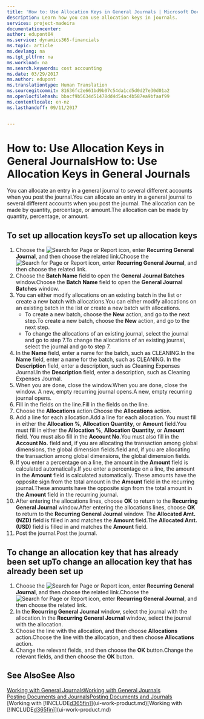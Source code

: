 ```yaml
---
title: 'How to: Use Allocation Keys in General Journals | Microsoft Docs'
description: Learn how you can use allocation keys in journals.
services: project-madeira
documentationcenter: 
author: edupont04
ms.service: dynamics365-financials
ms.topic: article
ms.devlang: na
ms.tgt_pltfrm: na
ms.workload: na
ms.search.keywords: cost accounting
ms.date: 03/29/2017
ms.author: edupont
ms.translationtype: Human Translation
ms.sourcegitcommit: 81636fc2e661bd9b07c54da1cd5d0d27e30d01a2
ms.openlocfilehash: bbacf9b5634d51478dd4d54ac4b587ea9bfaaf99
ms.contentlocale: en-nz
ms.lasthandoff: 09/11/2017


---
```

# <a name="how-to-use-allocation-keys-in-general-journals"></a><span data-ttu-id="7be82-103">How to: Use Allocation Keys in General Journals</span><span class="sxs-lookup"><span data-stu-id="7be82-103">How to: Use Allocation Keys in General Journals</span></span>
<span data-ttu-id="7be82-104">You can allocate an entry in a general journal to several different accounts when you post the journal.</span><span class="sxs-lookup"><span data-stu-id="7be82-104">You can allocate an entry in a general journal to several different accounts when you post the journal.</span></span> <span data-ttu-id="7be82-105">The allocation can be made by quantity, percentage, or amount.</span><span class="sxs-lookup"><span data-stu-id="7be82-105">The allocation can be made by quantity, percentage, or amount.</span></span>

## <a name="to-set-up-allocation-keys"></a><span data-ttu-id="7be82-106">To set up allocation keys</span><span class="sxs-lookup"><span data-stu-id="7be82-106">To set up allocation keys</span></span>
1. <span data-ttu-id="7be82-107">Choose the ![Search for Page or Report](media/ui-search/search_small.png "Search for Page or Report icon") icon, enter **Recurring General Journal**, and then choose the related link.</span><span class="sxs-lookup"><span data-stu-id="7be82-107">Choose the ![Search for Page or Report](media/ui-search/search_small.png "Search for Page or Report icon") icon, enter **Recurring General Journal**, and then choose the related link.</span></span>
2. <span data-ttu-id="7be82-108">Choose the **Batch Name** field to open the **General Journal Batches** window.</span><span class="sxs-lookup"><span data-stu-id="7be82-108">Choose the **Batch Name** field to open the **General Journal Batches** window.</span></span>
3. <span data-ttu-id="7be82-109">You can either modify allocations on an existing batch in the list or create a new batch with allocations.</span><span class="sxs-lookup"><span data-stu-id="7be82-109">You can either modify allocations on an existing batch in the list or create a new batch with allocations.</span></span>
   * <span data-ttu-id="7be82-110">To create a new batch, choose the **New** action, and go to the next step.</span><span class="sxs-lookup"><span data-stu-id="7be82-110">To create a new batch, choose the **New** action, and go to the next step.</span></span>
   * <span data-ttu-id="7be82-111">To change the allocations of an existing journal, select the journal and go to step 7.</span><span class="sxs-lookup"><span data-stu-id="7be82-111">To change the allocations of an existing journal, select the journal and go to step 7.</span></span>    
4. <span data-ttu-id="7be82-112">In the **Name** field, enter a name for the batch, such as CLEANING.</span><span class="sxs-lookup"><span data-stu-id="7be82-112">In the **Name** field, enter a name for the batch, such as CLEANING.</span></span> <span data-ttu-id="7be82-113">In the **Description** field, enter a description, such as Cleaning Expenses Journal.</span><span class="sxs-lookup"><span data-stu-id="7be82-113">In the **Description** field, enter a description, such as Cleaning Expenses Journal.</span></span>
5. <span data-ttu-id="7be82-114">When you are done, close the window.</span><span class="sxs-lookup"><span data-stu-id="7be82-114">When you are done, close the window.</span></span> <span data-ttu-id="7be82-115">A new, empty recurring journal opens.</span><span class="sxs-lookup"><span data-stu-id="7be82-115">A new, empty recurring journal opens.</span></span>
6. <span data-ttu-id="7be82-116">Fill in the fields on the line.</span><span class="sxs-lookup"><span data-stu-id="7be82-116">Fill in the fields on the line.</span></span>
7. <span data-ttu-id="7be82-117">Choose the **Allocations** action.</span><span class="sxs-lookup"><span data-stu-id="7be82-117">Choose the **Allocations** action.</span></span>
8. <span data-ttu-id="7be82-118">Add a line for each allocation.</span><span class="sxs-lookup"><span data-stu-id="7be82-118">Add a line for each allocation.</span></span> <span data-ttu-id="7be82-119">You must fill in either the **Allocation %**, **Allocation Quantity**, or **Amount** field.</span><span class="sxs-lookup"><span data-stu-id="7be82-119">You must fill in either the **Allocation %**, **Allocation Quantity**, or **Amount** field.</span></span> <span data-ttu-id="7be82-120">You must also fill in the **Account No.**</span><span class="sxs-lookup"><span data-stu-id="7be82-120">You must also fill in the **Account No.**</span></span> <span data-ttu-id="7be82-121">field and, if you are allocating the transaction among global dimensions, the global dimension fields.</span><span class="sxs-lookup"><span data-stu-id="7be82-121">field and, if you are allocating the transaction among global dimensions, the global dimension fields.</span></span>
9. <span data-ttu-id="7be82-122">If you enter a percentage on a line, the amount in the **Amount** field is calculated automatically.</span><span class="sxs-lookup"><span data-stu-id="7be82-122">If you enter a percentage on a line, the amount in the **Amount** field is calculated automatically.</span></span> <span data-ttu-id="7be82-123">These amounts have the opposite sign from the total amount in the **Amount** field in the recurring journal.</span><span class="sxs-lookup"><span data-stu-id="7be82-123">These amounts have the opposite sign from the total amount in the **Amount** field in the recurring journal.</span></span>
10. <span data-ttu-id="7be82-124">After entering the allocations lines, choose **OK** to return to the **Recurring General Journal** window.</span><span class="sxs-lookup"><span data-stu-id="7be82-124">After entering the allocations lines, choose **OK** to return to the **Recurring General Journal** window.</span></span> <span data-ttu-id="7be82-125">The **Allocated Amt. (NZD)** field is filled in and matches the **Amount** field.</span><span class="sxs-lookup"><span data-stu-id="7be82-125">The **Allocated Amt. (USD)** field is filled in and matches the **Amount** field.</span></span>
11. <span data-ttu-id="7be82-126">Post the journal.</span><span class="sxs-lookup"><span data-stu-id="7be82-126">Post the journal.</span></span>

## <a name="to-change-an-allocation-key-that-has-already-been-set-up"></a><span data-ttu-id="7be82-127">To change an allocation key that has already been set up</span><span class="sxs-lookup"><span data-stu-id="7be82-127">To change an allocation key that has already been set up</span></span>
1. <span data-ttu-id="7be82-128">Choose the ![Search for Page or Report](media/ui-search/search_small.png "Search for Page or Report icon") icon, enter **Recurring General Journal**, and then choose the related link.</span><span class="sxs-lookup"><span data-stu-id="7be82-128">Choose the ![Search for Page or Report](media/ui-search/search_small.png "Search for Page or Report icon") icon, enter **Recurring General Journal**, and then choose the related link.</span></span>
2. <span data-ttu-id="7be82-129">In the **Recurring General Journal** window, select the journal with the allocation.</span><span class="sxs-lookup"><span data-stu-id="7be82-129">In the **Recurring General Journal** window, select the journal with the allocation.</span></span>
3. <span data-ttu-id="7be82-130">Choose the line with the allocation, and then choose **Allocations** action.</span><span class="sxs-lookup"><span data-stu-id="7be82-130">Choose the line with the allocation, and then choose **Allocations** action.</span></span>
4. <span data-ttu-id="7be82-131">Change the relevant fields, and then choose the **OK** button.</span><span class="sxs-lookup"><span data-stu-id="7be82-131">Change the relevant fields, and then choose the **OK** button.</span></span>

## <a name="see-also"></a><span data-ttu-id="7be82-132">See Also</span><span class="sxs-lookup"><span data-stu-id="7be82-132">See Also</span></span>
[<span data-ttu-id="7be82-133">Working with General Journals</span><span class="sxs-lookup"><span data-stu-id="7be82-133">Working with General Journals</span></span>](ui-work-general-journals.md)  
[<span data-ttu-id="7be82-134">Posting Documents and Journals</span><span class="sxs-lookup"><span data-stu-id="7be82-134">Posting Documents and Journals</span></span>](ui-post-documents-journals.md)  
<span data-ttu-id="7be82-135">[Working with [!INCLUDE[d365fin](includes/d365fin_md.md)]](ui-work-product.md)</span><span class="sxs-lookup"><span data-stu-id="7be82-135">[Working with [!INCLUDE[d365fin](includes/d365fin_md.md)]](ui-work-product.md)</span></span>


